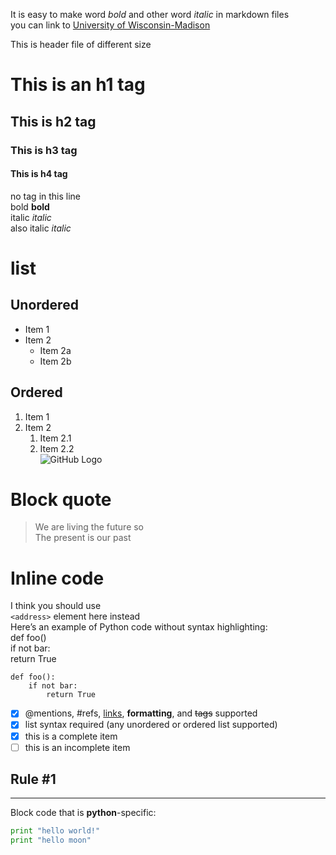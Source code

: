 It is easy to make word *bold* and other word  *italic* in markdown files  
you can link to [University of Wisconsin-Madison](http://www.wisc.edu)
  
This is header file of different size  
# This is an h1 tag    
## This is h2 tag  
### This is h3 tag  
#### This is h4 tag  
no tag in this line  
bold **bold**  
italic *italic*  
also italic _italic_  
# list  
## Unordered  
* Item 1  
* Item 2  
  * Item 2a
  * Item 2b  
  
## Ordered  
1. Item 1
1. Item 2
   1. Item 2.1
   1. Item 2.2  
![GitHub Logo](/images/logo.png)  
# Block quote  
> We are living the future so  
> The present is our past  
# Inline code  
I think you should use  
`<address>` element here instead  
Here’s an example of Python code without syntax highlighting:  
def foo()  
    if not bar:  
        return True  
```
def foo():  
    if not bar:  
        return True  
```
- [x] @mentions, #refs, [links](), **formatting**, and <del>tags</del> supported
- [x] list syntax required (any unordered or ordered list supported)
- [x] this is a complete item
- [ ] this is an incomplete item

## Rule #1
___
   
Block code that is **python**-specific:  
```python
print "hello world!"
print "hello moon"
```
